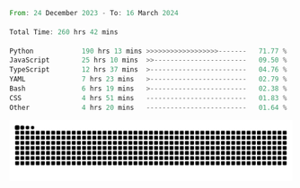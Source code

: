 <!--START_SECTION:waka-->

```rust
From: 24 December 2023 - To: 16 March 2024

Total Time: 260 hrs 42 mins

Python            190 hrs 13 mins >>>>>>>>>>>>>>>>>>-------   71.77 %
JavaScript        25 hrs 10 mins  >>-----------------------   09.50 %
TypeScript        12 hrs 37 mins  >------------------------   04.76 %
YAML              7 hrs 23 mins   >------------------------   02.79 %
Bash              6 hrs 19 mins   >------------------------   02.38 %
CSS               4 hrs 51 mins   -------------------------   01.83 %
Other             4 hrs 20 mins   -------------------------   01.64 %
```

<!--END_SECTION:waka-->


<picture>
  <source media="(prefers-color-scheme: dark)" srcset="https://raw.githubusercontent.com/jeerawut97/jeerawut97/output/github-contribution-grid-snake.svg">
  <img alt="github contribution grid snake animation" src="https://raw.githubusercontent.com/jeerawut97/jeerawut97/output/github-contribution-grid-snake.svg">
</picture>
